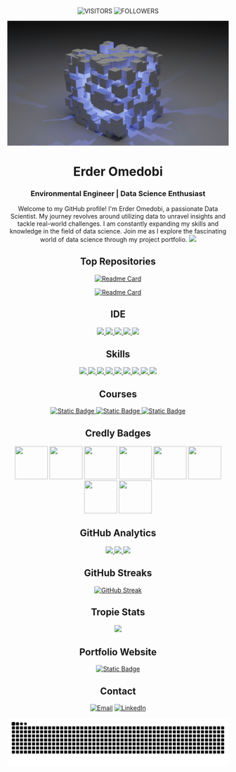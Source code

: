 <div align="center">

<img alt="VISITORS" src="https://komarev.com/ghpvc/?username=Omedobi&style=flat&labelColor=red&logo=github&label=PROFILE+VIEWS&color=971901"/>
<img alt="FOLLOWERS" src="https://img.shields.io/github/followers/Omedobi?color=971901&logo=githubb&label=FOLLOWERS"/>

![](https://github.com/Omedobi/Omedobi/blob/26daf52af7bcc117e5cccfa0e352a0e8e3eba54f/img/data-science.jpg)

# Erder Omedobi
### Environmental Engineer | Data Science Enthusiast 
Welcome to my GitHub profile! I'm Erder Omedobi, a passionate Data Scientist. My journey revolves around utilizing data to unravel insights and tackle real-world challenges. I am constantly expanding my skills and knowledge in the field of data science. Join me as I explore the fascinating world of data science through my project portfolio.
[![](https://github-profile-summary-cards.vercel.app/api/cards/profile-details?username=Omedobi&theme=dark)](https://github.com/Omedobi)

## Top Repositories
[![Readme Card](https://github-readme-stats.vercel.app/api/pin/?username=Omedobi&theme=dark&hide_border=true&repo=Data-Science-Projects)](https://github.com/Omedobi/Data-Science-Projects) 

[![Readme Card](https://github-readme-stats.vercel.app/api/pin/?username=Omedobi&theme=dark&hide_border=true&repo=Seattle-weather-analysis-and-forcast)](https://github.com/Omedobi/Seattle-weather-analysis-and-forcast)

## IDE
[![](https://img.shields.io/badge/Python-FFD43B?style=for-the-badge&logo=python&logoColor=blue) ![](https://img.shields.io/badge/Colab-F9AB00?style=for-the-badge&logo=googlecolab&color=525252) ![](https://img.shields.io/badge/PyCharm-000000.svg?&style=for-the-badge&logo=PyCharm&logoColor=white) ![](https://img.shields.io/badge/VSCode-0078D4?style=for-the-badge&logo=visual%20studio%20code&logoColor=white)
![](https://img.shields.io/badge/Jupyter-FAC898?style=for-the-badge&logo=jupyter&logoColor=Orange)](https://github.com/Omedobi)

## Skills
[![](https://img.shields.io/badge/Numpy-777BB4?style=for-the-badge&logo=numpy&logoColor=white) ![](https://img.shields.io/badge/Pandas-2C2D72?style=for-the-badge&logo=pandas&logoColor=white) ![](https://img.shields.io/badge/Python-FFD43B?style=for-the-badge&logo=python&logoColor=blue) ![](https://img.shields.io/badge/scikit_learn-F7931E?style=for-the-badge&logo=scikit-learn&logoColor=white) ![](https://img.shields.io/badge/SciPy-654FF0?style=for-the-badge&logo=SciPy&logoColor=white)  ![](https://img.shields.io/badge/Jupyter-F37626.svg?&style=for-the-badge&logo=Jupyter&logoColor=white) ![](https://img.shields.io/badge/Markdown-000000?style=for-the-badge&logo=markdown&logoColor=white) ![](https://img.shields.io/badge/Plotly-239120?style=for-the-badge&logo=plotly&logoColor=white)  ![](https://img.shields.io/badge/HTML5-E34F26?style=for-the-badge&logo=html5&logoColor=white)](https://github.com/Omedobi)

## Courses
[![Static Badge](https://img.shields.io/badge/Machine%20Learning%20with-Python-%20?style=flat&logo=coursera&color=blue)
](https://www.coursera.org/account/accomplishments/certificate/6CMFAZYLRSXK)
[![Static Badge](https://img.shields.io/badge/Data%20Visualization%20with-Python-%20?style=flat&logo=coursera&color=blue)
](https://www.coursera.org/account/accomplishments/certificate/CMXG3FZC6776)
[![Static Badge](https://img.shields.io/badge/Data%20Science-Specialization-%20?style=flat&logo=coursera&color=blue)
](https://www.coursera.org/account/accomplishments/specialization/certificate/KU8UXKH7DKJF) 
## Credly Badges
[<img src='https://images.credly.com/size/680x680/images/b47e9b58-7f54-4981-b156-5e7d354c8215/Professional_Certificate_-_Data_Science.png' width="75" height="75"/>](https://www.credly.com/badges/0e625b61-3ddc-4a91-8e15-2e1beaa97651/public_url)
[<img src='https://images.credly.com/size/220x220/images/5ae9bf9e-da6e-4cec-82eb-d2b4cfea9751/Machine_Learning_with_Python.png' width="75" height="75"/>](https://www.credly.com/badges/32978c6e-1543-4d71-844f-77942c1a8932/public_url)
[<img src='https://images.credly.com/size/220x220/images/fa39f4f0-174a-4886-b821-6a37d42b8b3a/Cognitive_Class_-_Data_Analysis_w_Python.png' width="75" height="75"/>](https://www.credly.com/badges/2afc9b97-cc33-4bf8-a987-4d7fe0a7d3a6)
[<img src='https://images.credly.com/size/220x220/images/594e0ab7-c864-4d9a-9987-3a903ec3f06a/Cognitive_Class_-_DB_and_SQL_for_Data_Sci.png' width="75" height="75"/>](https://www.credly.com/badges/caf4d2f4-f9ac-44fd-bc5b-81116a6cb6e2)
[<img src='https://images.credly.com/size/220x220/images/7d06faf8-c754-4ecd-8ab1-2115826b03c6/Python_Project_for_Data_Science.png' width="75" height="75"/>](https://www.credly.com/badges/1f6c18e7-8f97-49e7-ba88-c527611b0176)
[<img src='https://images.credly.com/size/220x220/images/0571ab1d-f43b-43d9-9c68-8ebd0ebd61b7/Python_for_Data_Sci_and_AI_Foundational.png' width="75" height="75"/>](https://www.credly.com/badges/0eba8f82-d389-4bc2-9564-7030c1c0ba34)
[<img src='https://images.credly.com/size/220x220/images/46defa53-a922-47bd-94ea-b43488f5cd8a/Data_Science_Methodology_Foundational.png' width="75" height="75"/>](https://www.credly.com/badges/7a10e0bf-b4a6-41dd-b4e9-0f48e81d5b08)
[<img src='https://images.credly.com/size/220x220/images/5fc2d535-e716-46c4-881a-f4822b8da0e5/Cognitive_Class_-_What_is_Data_Science.png' width="75" height="75"/>](https://www.credly.com/badges/49d781f1-1884-4cdd-8090-7e9478c7d5d1)

## GitHub Analytics
[<img height="180em" src="https://github-readme-stats-eight-theta.vercel.app/api?username=Omedobi&show_icons=true&theme=dark&hide_border=true&include_all_commits=true&count_private=true"/> <img height="180em" src="https://github-readme-stats.vercel.app/api/top-langs/?username=Omedobi&layout=compact&theme=dark&hide_border=true"/> ![](http://github-profile-summary-cards.vercel.app/api/cards/productive-time?username=Omedobi&show_icons=true&theme=dark&utcOffset=8)](https://github.com/Omedobi)

## GitHub Streaks
[![GitHub Streak](https://github-readme-streak-stats.herokuapp.com?user=Omedobi&theme=dark&hide_border=true)](https://git.io/streak-stats)

## Tropie Stats
![](https://github-profile-trophy.vercel.app/?username=Omedobi&theme=dark)

## Portfolio Website
[![Static Badge](https://img.shields.io/badge/Website-%20?style=for-the-badge&label=Portfolio&labelColor=dark&color=blue)](https://omedobi-portfolio.vercel.app)

## Contact
[![Email](https://img.shields.io/badge/Gmail-D14836?style=for-the-badge&logo=gmail&logoColor=white)](mailto:ikennaanyawuike@gmail.com) [![LinkedIn](https://img.shields.io/badge/LinkedIn-0077B5?style=for-the-badge&logo=linkedin&logoColor=white)](https://www.linkedin.com/in/anyawuike-ikenna)

![Snake animation](https://github.com/Omedobi/Omedobi/blob/0853957d0b6382d72b7006c1c16c223e25365dbf/assets/github-contribution-grid-snake.svg)
<!---
Omedobi/Omedobi is a ✨ special ✨ repository because its `README.md` (this file) appears on your GitHub profile.
You can click the Preview link to take a look at your changes.
--->
